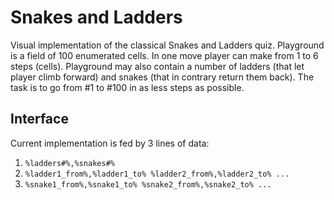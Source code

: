 # Snakes and Ladders
Visual implementation of the classical Snakes and Ladders quiz. Playground is a field of 100 enumerated cells.
In one move player can make from 1 to 6 steps (cells).
Playground may also contain a number of ladders (that let player climb forward) and snakes (that in contrary return them back).
The task is to go from #1 to #100 in as less steps as possible.

## Interface
Current implementation is fed by 3 lines of data:
1. ```%ladders#%,%snakes#%```
2. ```%ladder1_from%,%ladder1_to% %ladder2_from%,%ladder2_to% ...```
3. ```%snake1_from%,%snake1_to% %snake2_from%,%snake2_to% ...```

